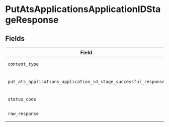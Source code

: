 # PutAtsApplicationsApplicationIDStageResponse


## Fields

| Field                                                                                                                                                    | Type                                                                                                                                                     | Required                                                                                                                                                 | Description                                                                                                                                              |
| -------------------------------------------------------------------------------------------------------------------------------------------------------- | -------------------------------------------------------------------------------------------------------------------------------------------------------- | -------------------------------------------------------------------------------------------------------------------------------------------------------- | -------------------------------------------------------------------------------------------------------------------------------------------------------- |
| `content_type`                                                                                                                                           | *str*                                                                                                                                                    | :heavy_check_mark:                                                                                                                                       | HTTP response content type for this operation                                                                                                            |
| `put_ats_applications_application_id_stage_successful_response`                                                                                          | [Optional[shared.PutAtsApplicationsApplicationIDStageSuccessfulResponse]](../../models/shared/putatsapplicationsapplicationidstagesuccessfulresponse.md) | :heavy_minus_sign:                                                                                                                                       | PUT /ats/applications/:application_id/stage Successful response                                                                                          |
| `status_code`                                                                                                                                            | *int*                                                                                                                                                    | :heavy_check_mark:                                                                                                                                       | HTTP response status code for this operation                                                                                                             |
| `raw_response`                                                                                                                                           | [requests.Response](https://requests.readthedocs.io/en/latest/api/#requests.Response)                                                                    | :heavy_check_mark:                                                                                                                                       | Raw HTTP response; suitable for custom response parsing                                                                                                  |